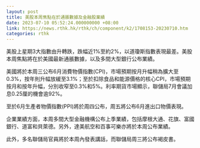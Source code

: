 ```yaml
---
layout: post
title: 美股本周焦點在於通脹數據及金融股業績
date: 2023-07-10 05:52:24.000000000 +08:00
link: https://news.rthk.hk/rthk/ch/component/k2/1708153-20230710.htm
categories: rthk
---
```


美股上星期3大指數由升轉跌，跌幅近1%至約2%，以道瓊斯指數表現最差。美股本周焦點將在於美國最新通脹數據，以及多間大型銀行公布業績。

美國將於本周三公布6月消費物價指數(CPI)，市場預期按月升幅稍為擴大至0.3%，按年則升幅放緩至3.1%；至於扣除食品和能源價格的核心CPI，市場預期按月和按年升幅，分別收窄至0.3%和5%。利率期貨市場顯示，聯儲局7月會議加息0.25厘的機會逾92%。

至於6月生產者物價指數(PPI)將於周四公布，周五將公布6月進出口物價表現。

企業業績方面，本周多間大型金融機構公布上季業績，包括摩根大通、花旗、富國銀行、道富和貝萊德。另外，達美航空和百事可樂亦將於本周公布業績。

此外，多名聯儲局官員將於本周內發表講話，而聯儲局周三將公布褐皮書。
